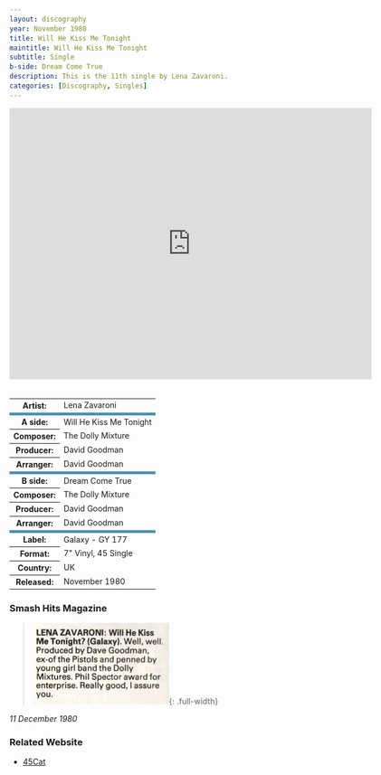 ```yaml
---
layout: discography
year: November 1980
title: Will He Kiss Me Tonight
maintitle: Will He Kiss Me Tonight
subtitle: Single
b-side: Dream Come True
description: This is the 11th single by Lena Zavaroni.
categories: [Discography, Singles]
---
```


<div class="responsive-video"><iframe width="640px" height="480px" src="https://www.youtube.com/embed/LlOxtPgnyHw?playlist=JOlnumOA1NU&rel=0&showinfo=1" frameborder="0" allowfullscreen=""></iframe></div>
<br />
<table>
<tr><th>Artist:</th><td>Lena Zavaroni</td></tr>
<tr class="split"><th>A side:</th><td>Will He Kiss Me Tonight</td></tr>
<tr><th>Composer:</th><td>The Dolly Mixture</td></tr>
<tr><th>Producer:</th><td>David Goodman</td></tr>
<tr><th>Arranger:</th><td>David Goodman</td></tr>
<tr class="split"><th>B side:</th><td>Dream Come True</td></tr>
<tr><th>Composer:</th><td>The Dolly Mixture</td></tr>
<tr><th>Producer:</th><td>David Goodman</td></tr>
<tr><th>Arranger:</th><td>David Goodman</td></tr>
<tr class="split"><th>Label:</th><td>Galaxy - GY 177</td></tr>
<tr><th>Format:</th><td>7" Vinyl, 45 Single</td></tr>
<tr><th>Country:</th><td>UK</td></tr>
<tr><th>Released:</th><td>November 1980</td></tr>
</table>

### Smash Hits Magazine
> ![](/assets/images/magazines/1980-12-11-smash-hits-magazine.png){: .full-width}

<cite>11 December 1980</cite>

### Related Website
* [45Cat](http://www.45cat.com/record/gy177)

<style>
.split {border-top: solid 5px #4B90B1;}

.fig1 {float:left; width:49%;}

.fig2 {float:right; width:49%;}

.fig3 {float:left; width:100%;}

figcaption {float:left; width:100%;}

@media only screen and (max-width: 700px) {
.fig1, .fig2 {float:left; width:100%;}
figcaption {float:left; width:100%; margin-bottom: 10px;}
}
</style>

